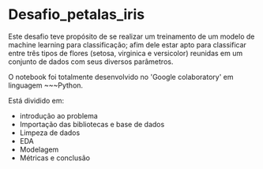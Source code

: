 # Desafio_petalas_iris

Este desafio teve propósito de se realizar um treinamento de um modelo de machine learning para classificação; afim dele estar apto para classificar entre três tipos de flores (setosa, virginica e versicolor) reunidas em um conjunto de dados com seus diversos parâmetros.

O notebook foi totalmente desenvolvido no 'Google colaboratory' em linguagem ~~~Python.

Está dividido em:

* introdução ao problema
* Importação das bibliotecas e base de dados
* Limpeza de dados
* EDA
* Modelagem
* Métricas e conclusão
